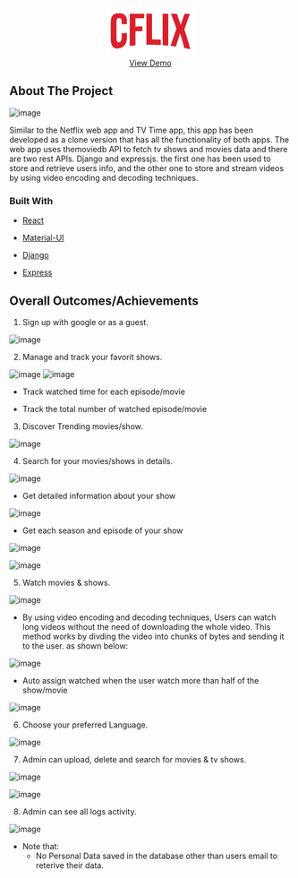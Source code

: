 <!-- PROJECT LOGO -->
<br />
<p align="center">
  <a href="https://CFlixapp.xyz">
    <img src="CFlix.png" alt="CFlix Logo">
  </a>
  
  <br />
    <a href="https://CFlixapp.xyz">View Demo</a>

  <!-- ABOUT THE PROJECT -->
## About The Project
![image](https://user-images.githubusercontent.com/58237246/133517563-a9b021a4-651d-4e1b-8594-3fe6b4bdf854.png)


Similar to the Netflix web app and TV Time app, this app has been developed as a clone version that has all the functionality of both apps. The web app uses themoviedb API to fetch tv shows and movies data and there are two rest APIs. Django and expressjs. the first one has been used to store and retrieve users info, and the other one to store and stream videos by using video encoding and decoding techniques.
  
### Built With

* [React](https://ar.reactjs.org)
* [Material-UI](https://material-ui.com)
* [Django](https://www.djangoproject.com)
* [Express](https://expressjs.com)

    <!-- Outcomes -->
## Overall Outcomes/Achievements
  
1. Sign up with google or as a guest.
  
  ![image](https://user-images.githubusercontent.com/58237246/133524375-9e711a1b-090f-4425-8b5f-3c8926246f8a.png)

2. Manage and track your favorit shows.
  
  ![image](https://user-images.githubusercontent.com/58237246/133523971-410786c4-fff9-4fa1-ba10-874503503464.png)
  ![image](https://user-images.githubusercontent.com/58237246/133524191-b89f1555-5744-499d-a44f-72e64a022adf.png)

  * Track watched time for each episode/movie
  
  * Track the total number of watched episode/movie

3. Discover Trending movies/show.

![image](https://user-images.githubusercontent.com/58237246/133525368-8ceed984-bfa9-4061-bfb2-87c4f006d89d.png)

4. Search for your movies/shows in details.

![image](https://user-images.githubusercontent.com/58237246/133525456-695179e1-0915-4b89-af6e-b0d1c1055115.png)

  - Get detailed information about your show
  
![image](https://user-images.githubusercontent.com/58237246/133557031-ecccdef2-a1df-4192-b105-96fd02413381.png)

  - Get each season and episode of your show
  
![image](https://user-images.githubusercontent.com/58237246/133557130-487b5e16-21ff-416d-8464-c5817ede49eb.png)

![image](https://user-images.githubusercontent.com/58237246/133557154-b9ece50f-7dbc-4021-93c9-f27d9582a857.png)


5. Watch movies & shows.

![image](https://user-images.githubusercontent.com/58237246/133526249-9900aa23-050a-41ae-94f3-013d7095591a.png)


  - By using video encoding and decoding techniques, Users can watch long videos without the need of downloading the whole video. This method works by divding the video into chunks of bytes and sending it to the user. as shown below:
  
  ![image](https://user-images.githubusercontent.com/58237246/133526167-dc5104ab-fbd2-49cd-a443-1ac82c3479fd.png)
  
  - Auto assign watched when the user watch more than half of the show/movie
  
  ![image](https://user-images.githubusercontent.com/58237246/133526355-3080b76c-573a-410c-a2b9-83672e5c28cf.png)


6. Choose your preferred Language.

![image](https://user-images.githubusercontent.com/58237246/133526380-ff85e574-944d-457f-a7c9-bb356166a10e.png)


7. Admin can upload, delete and search for movies & tv shows.

![image](https://user-images.githubusercontent.com/58237246/133527164-a0f45718-a8ba-49de-81b3-267680de85df.png)
  
![image](https://user-images.githubusercontent.com/58237246/133558770-0fad0111-c8f2-44dd-8861-dca466981a7d.png)


8. Admin can see all logs activity.

![image](https://user-images.githubusercontent.com/58237246/133559858-5b4050ac-5765-4c8a-9f8d-e8d02061f90a.png)



- Note that: 
  - No Personal Data saved in the database other than users email to reterive their data.
